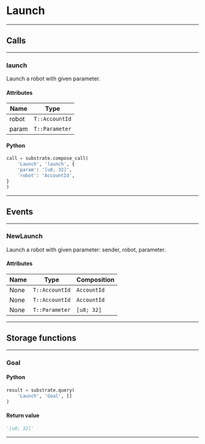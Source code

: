 
# Launch

---------
## Calls

---------
### launch
Launch a robot with given parameter.
#### Attributes
| Name | Type |
| -------- | -------- | 
| robot | `T::AccountId` | 
| param | `T::Parameter` | 

#### Python
```python
call = substrate.compose_call(
    'Launch', 'launch', {
    'param': '[u8; 32]',
    'robot': 'AccountId',
}
)
```

---------
## Events

---------
### NewLaunch
Launch a robot with given parameter: sender, robot, parameter.
#### Attributes
| Name | Type | Composition
| -------- | -------- | -------- |
| None | `T::AccountId` | ```AccountId```
| None | `T::AccountId` | ```AccountId```
| None | `T::Parameter` | ```[u8; 32]```

---------
## Storage functions

---------
### Goal

#### Python
```python
result = substrate.query(
    'Launch', 'Goal', []
)
```

#### Return value
```python
'[u8; 32]'
```
---------